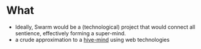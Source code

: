 # What
- Ideally, Swarm would be a (technological) project that would connect all sentience, effectively forming a super-mind.
- a crude approximation to a [hive-mind](https://youtu.be/N1h5fkTHH6M) using web technologies

